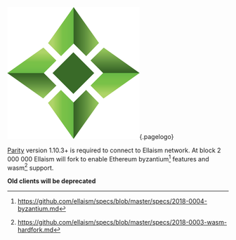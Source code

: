![Logo](/uploads/logo.png "Logo"){.pagelogo}
<!-- TITLE: Clients -->
<!-- SUBTITLE: Ellaism - A stable network with no premine and no dev fees -->

[Parity](clients/parity) version 1.10.3+ is required to connect to Ellaism network.
At block 2 000 000 Ellaism will fork to enable Ethereum byzantium[^1] features and wasm[^2] support.

**Old clients will be deprecated**

[^1]: https://github.com/ellaism/specs/blob/master/specs/2018-0004-byzantium.md
[^2]: https://github.com/ellaism/specs/blob/master/specs/2018-0003-wasm-hardfork.md